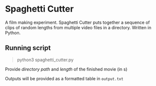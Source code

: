 # Spaghetti Cutter
A film making experiment. Spaghetti Cutter puts together a sequence of clips of random lengths from multiple video files in a directory. Written in Python.

## Running script
> python3 spaghetti_cutter.py

Provide _directory path_ and _length_ of the finished movie (in s)

Outputs will be provided as a formatted table in `output.txt`
